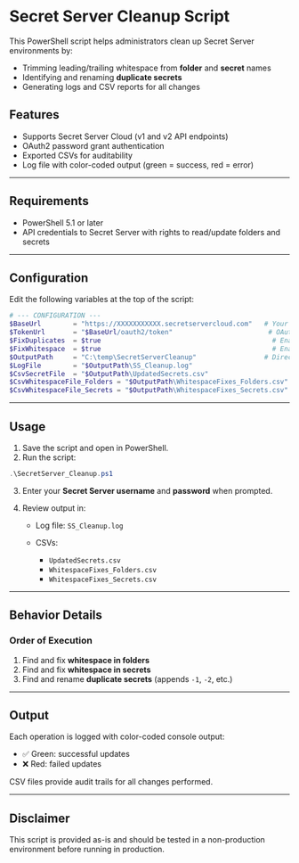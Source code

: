 # Secret Server Cleanup Script

This PowerShell script helps administrators clean up Secret Server environments by:

* Trimming leading/trailing whitespace from **folder** and **secret** names
* Identifying and renaming **duplicate secrets**
* Generating logs and CSV reports for all changes

## Features

* Supports Secret Server Cloud (v1 and v2 API endpoints)
* OAuth2 password grant authentication
* Exported CSVs for auditability
* Log file with color-coded output (green = success, red = error)

---

## Requirements

* PowerShell 5.1 or later
* API credentials to Secret Server with rights to read/update folders and secrets

---

## Configuration

Edit the following variables at the top of the script:

```powershell
# --- CONFIGURATION ---
$BaseUrl        = "https://XXXXXXXXXXX.secretservercloud.com"   # Your Secret Server base URL
$TokenUrl       = "$BaseUrl/oauth2/token"                        # OAuth2 token endpoint
$FixDuplicates  = $true                                           # Enable duplicate secret renaming
$FixWhitespace  = $true                                           # Enable trimming whitespace from names
$OutputPath     = "C:\temp\SecretServerCleanup"                 # Directory for logs/CSVs
$LogFile        = "$OutputPath\SS_Cleanup.log"
$CsvSecretFile  = "$OutputPath\UpdatedSecrets.csv"
$CsvWhitespaceFile_Folders = "$OutputPath\WhitespaceFixes_Folders.csv"
$CsvWhitespaceFile_Secrets = "$OutputPath\WhitespaceFixes_Secrets.csv"
```

---

## Usage

1. Save the script and open in PowerShell.
2. Run the script:

```powershell
.\SecretServer_Cleanup.ps1
```

3. Enter your **Secret Server username** and **password** when prompted.
4. Review output in:

   * Log file: `SS_Cleanup.log`
   * CSVs:

     * `UpdatedSecrets.csv`
     * `WhitespaceFixes_Folders.csv`
     * `WhitespaceFixes_Secrets.csv`

---

## Behavior Details

### Order of Execution

1. Find and fix **whitespace in folders**
2. Find and fix **whitespace in secrets**
3. Find and rename **duplicate secrets** (appends `-1`, `-2`, etc.)

---

## Output

Each operation is logged with color-coded console output:

* ✅ Green: successful updates
* ❌ Red: failed updates

CSV files provide audit trails for all changes performed.

---

## Disclaimer

This script is provided as-is and should be tested in a non-production environment before running in production.
